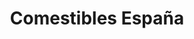 ---
title: "Comestibles España"
url: /karlsruhe/comestibles-espana-windeckstrasse/
shop: Großhandel
---